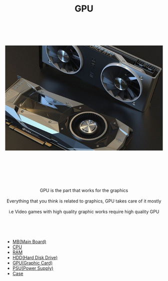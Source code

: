 <h1 align="center">GPU</h1>




<br><br><br><br><p align="center">![alt text](GPU.jpg)</p>



<p align="center"> <br><br><br><br><br><br>
GPU is  the part that works for the graphics<br><br>
Everything that you think is related to graphics, GPU takes care of it mostly<br><br>
i.e  Video games with high quality graphic works require high quality GPU




</p>

<br><br><br>
- [MB(Main Board)](https://github.com/jjthd/JjthdFianlProject/blob/main/MB.md)
- [CPU](https://github.com/jjthd/JjthdFianlProject/blob/main/CPU.md)
- [RAM](https://github.com/jjthd/JjthdFianlProject/blob/main/RAM.md)
- [HDD(Hard Disk Drive)](https://github.com/jjthd/JjthdFianlProject/blob/main/HDD.md)
- [GPU(Graphic Card)](https://github.com/jjthd/JjthdFianlProject/blob/main/GPU.md)
- [PSU(Power Supply)](https://github.com/jjthd/JjthdFianlProject/blob/main/PSU.md)
- [Case](https://github.com/jjthd/JjthdFianlProject/blob/main/CASE.md)



